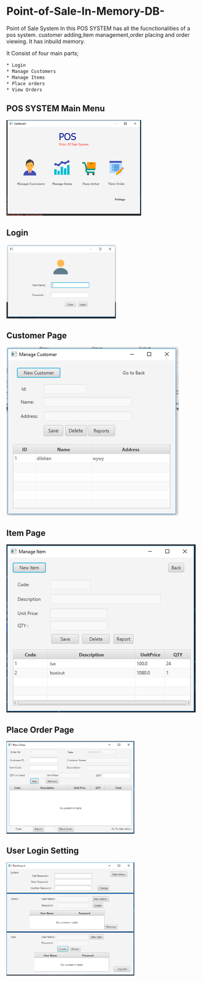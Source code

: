 # Point-of-Sale-In-Memory-DB-
Point of Sale System
In this POS SYSTEM has all the fucnctionalities of a pos system.
customer adding,item management,order placing and order viewing. It has inbuild memory.


It Consist of four main parts;

    * Login 
    * Manage Customers
    * Manage Items
    * Place orders
    * View Orders
    
## POS SYSTEM Main Menu
![mainpage](./pics/Capture5.PNG) 

## Login
![login](./pics/Capture7.PNG) 

## Customer Page 
![customer](./pics/Capture14.PNG) 

## Item Page
![Item](./pics/Capture13.PNG)

## Place Order Page
![Place_Order](./pics/Capture3.PNG)

## User Login Setting
![orders_View](./pics/Capture1.PNG) 
